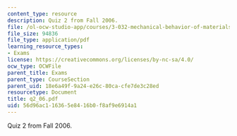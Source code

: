 ```yaml
---
content_type: resource
description: Quiz 2 from Fall 2006.
file: /ol-ocw-studio-app/courses/3-032-mechanical-behavior-of-materials-fall-2007/56d96ac116365e8416b0f8af9e6914a1_q2_06.pdf
file_size: 94836
file_type: application/pdf
learning_resource_types:
- Exams
license: https://creativecommons.org/licenses/by-nc-sa/4.0/
ocw_type: OCWFile
parent_title: Exams
parent_type: CourseSection
parent_uid: 18e6a49f-9a24-e26c-80ca-cfe7de3c28ed
resourcetype: Document
title: q2_06.pdf
uid: 56d96ac1-1636-5e84-16b0-f8af9e6914a1
---
```

Quiz 2 from Fall 2006.